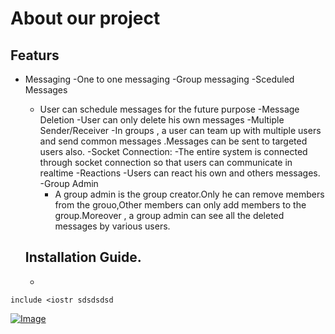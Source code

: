 # About our project

## Featurs
- Messaging
    -One to one messaging
    -Group messaging
-Sceduled Messages
  - User can schedule messages for the future purpose
-Message Deletion
  -User can only delete his own messages
-Multiple Sender/Receiver
  -In groups , a user can team up with multiple users and send common messages .Messages can be sent to targeted users also.
-Socket Connection:
  -The entire system is connected through socket connection so that users can communicate in realtime
-Reactions
  -Users can react his own and others messages.
-Group Admin
    - A group admin is the group creator.Only he can remove members from the grouo,Other members can only add members to the group.Moreover , a group admin can
    see all the deleted messages by various users.
    
  ## Installation Guide.
  
  
  - 
    
 
  

`include <iostr
sdsdsdsd
`

[![Image](https://buet-edu-1.s3.amazonaws.com/auto_upload/0RMFi9mrPNe7mol2JwcZAf40F3n2/1645726395553.png "Image")](https://buet-edu-1.s3.amazonaws.com/auto_upload/0RMFi9mrPNe7mol2JwcZAf40F3n2/1645726395553.png "Image")

